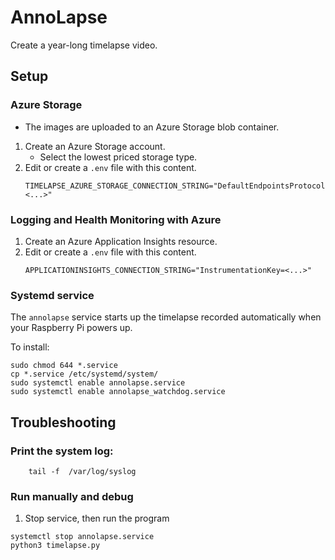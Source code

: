 # AnnoLapse

Create a year-long timelapse video.


## Setup

### Azure Storage
* The images are uploaded to an Azure Storage blob container.

1. Create an Azure Storage account. 
    * Select the lowest priced storage type.
1. Edit or create a `.env` file with this content.
    ```
    TIMELAPSE_AZURE_STORAGE_CONNECTION_STRING="DefaultEndpointsProtocol=https;<...>"
    ```

### Logging and Health Monitoring with Azure
1. Create an Azure Application Insights resource.
1. Edit or create a `.env` file with this content.
    ```
    APPLICATIONINSIGHTS_CONNECTION_STRING="InstrumentationKey=<...>"
    ```



### Systemd service
The `annolapse` service starts up the timelapse recorded automatically when your Raspberry Pi powers up.

To install:
```
sudo chmod 644 *.service
cp *.service /etc/systemd/system/
sudo systemctl enable annolapse.service
sudo systemctl enable annolapse_watchdog.service
```

## Troubleshooting

### Print the system log:
```
    tail -f  /var/log/syslog
```
### Run manually and debug

1. Stop service, then run the program
```
systemctl stop annolapse.service
python3 timelapse.py
```
    
    
